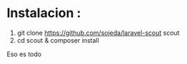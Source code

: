 # Instalacion :

1. git clone https://github.com/sojeda/laravel-scout scout
2. cd scout & composer install

Eso es todo
